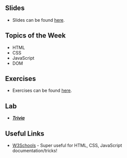 ## Slides
- Slides can be found [here](https://docs.google.com/presentation/d/1Lt2U0lFGAOopuwEtw5Il1UXctwjkyKIlAJx8D39ybXg/edit?usp=sharing).

## Topics of the Week

- HTML
- CSS
- JavaScript
- DOM

## Exercises
- Exercises can be found [here](https://github.com/emnguyen/cs50/blob/main/exercises/week8-exercises.md).

## Lab

- ***[Trivia](https://cs50.harvard.edu/college/2021/fall/labs/8/)***

## Useful Links

- [W3Schools](https://www.w3schools.com) - Super useful for HTML, CSS, JavaScript documentation/tricks!
